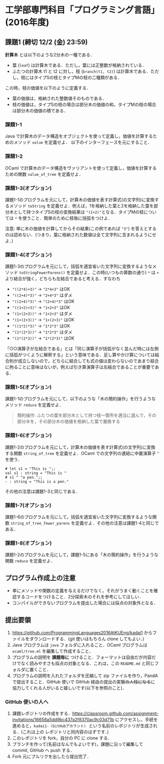 # 工学部専門科目「プログラミング言語」(2016年度)

## 課題1 (締切 12/2 (金) 23:59)

__計算木__ とは以下のような2分木の一種である．

* 葉 (`leaf`) は計算木である．ただし，葉には正整数が格納されている．
* ふたつの計算木 t1 と t2 に対し，枝 (`branch(t1, t2)`) は計算木である．ただし，枝にはタイプSの枝とタイプMの枝の二種類がある．

この時，枝の価値を以下のように定義する．

* 葉の価値は，格納された整数値そのものである．
* 枝の価値は，タイプSの枝の場合は部分木の価値の和，タイプMの枝の場合は部分木の価値の積である．

### 課題1-1

Java で計算木のデータ構造をオブジェクトを使って定義し，価値を計算するためのメソッド `value` を定義せよ．
以下のインターフェースを元にすること．

### 課題1-2

OCaml で計算木のデータ構造をヴァリアントを使って定義し，価値を計算するための関数 `value_of_tree` を定義せよ．

### 課題1-3(オプション)

課題1-1のプログラムを元にして，計算木の価値を表す計算式(の文字列)に変換するメソッド `toString` を定義せよ．例えば，1を格納した葉と2を格納した葉を部分木として持つタイプSの枝の変換結果は `"(1+2)"`となる．タイプMの枝については `*` を使うこと．簡単のために枝毎に括弧をつけよ．

注意: 単に木の価値を計算してからその結果(この例であれば `"3"`) を答えとするのは認めない．(つまり，葉に格納された数値は全て文字列に含まれるようにせよ．)

### 課題1-4(オプション)

課題1-3のプログラムを元にして，括弧を適宜省いた文字列に変換するようなメソッド `toStringFewerParens()` を定義せよ．この時(いつもの算数の通り) `*` は `+` より結合が強く，どちらも左結合であると考える．すなわち

* `"((2*4)+3)"` → `"2*4+3"` はOK
* `"((2+4)*3)"` → `"2+4*3"` はダメ
* `"((2+4)*3)"` → `"(2+4)*3"` はOK
* `"((1+2)+3)"` → `"1+2+3"` はOK
* `"(1+(2+3))"` → `"1+2+3"` はダメ
* `"(1+(2+3))"` → `"1+(2+3)"` はOK
* `"((1*2)*3)"` → `"1*2*3"` はOK
* `"(1*(2*3))"` → `"1*2*3"` はダメ
* `"(1*(2*3))"` → `"1*(2*3)"` はOK

「○○演算子が左結合である」とは「同じ演算子が括弧がなく並んだ時には左側に括弧がつくように解釈する」という意味である．足し算やかけ算については結合則が成立しないので，どちらに結合しても式の値は変わらないのであまり結合に拘ることに意味はないが，例えば引き算演算子は左結合であることが重要である．

### 課題1-5(オプション)

課題1-1のプログラムを元にして，以下のような「木の簡約操作」を行うようなメソッド `reduce` を定義せよ．

> 簡約操作: ふたつの葉を部分木として持つ枝一箇所を適当に選んで，その部分木を，その部分木の価値を格納した葉で置換する


### 課題1-6(オプション)

課題1-2のプログラムを元にして，計算木の価値を表す計算式(の文字列)に変換する関数 `string_of_tree` を定義せよ．OCaml での文字列の連結に中置演算子 `^` を使う．

```{.ocaml}
# let s1 = "This is ";;
val s1 : string = "This is "
# s1 ^ "a pen.";;
- : string = "This is a pen."
```

その他の注意は課題1-3と同じである．

### 課題1-7(オプション)

課題1-6のプログラムを元にして，括弧を適宜省いた文字列に変換するような関数 `string_of_tree_fewer_parens` を定義せよ．その他の注意は課題1-4と同じである．

### 課題1-8(オプション)

課題1-2のプログラムを元にして，課題1-5にある「木の簡約操作」を行うような関数 `reduce` を定義せよ．

## プログラム作成上の注意

* 単にメソッドや関数の定義を与えるだけでなく，それがうまく動くことを確認するコードをつけること．2分探索木のそれを参考にしてほしい．
* コンパイルができないプログラムを提出した場合には採点の対象外となる．

## 提出要領

1. https://github.com/ProgrammingLanguages2016AtKUEng/kadai1 からファイルをダウンロードする．(git 使いはもちろん clone してもよい．) 
2. Java プログラムは `java` フォルダに入れること．OCaml プログラムは `ocaml/tree.ml` を編集して作成すること．
3. プログラムの説明を __課題毎に__ つけること．フォーマットは自由だが内容だけでなく読みやすさも採点の対象となる．これは，この `README.md` と同じフォルダに置くこと．
4. プログラムの説明を入れたフォルダを圧縮して zip ファイルを作り，PandA で提出すること．GitHub 使いで GitHub 経由の提出の実験~~の人柱になる~~に協力してくれる人がいると嬉しいです(以下を参照のこと)．

### GitHub 使いの人へ

1. 課題レポジトリの作成をする．https://classroom.github.com/assignment-invitations/16658a5dd9bc437a2f8370ac9c03d71b にアクセスし，手続を進めると，`kadai1-〈GitHubアカウント〉` という名前のレポジトリが生成される．(これは上の レポジトリと同内容のはずです．)
1. このレポジトリを fork，自分の PC に clone する．
1. ブランチを作って(名前はなんでもよいです)，課題に沿って編集して commit, GitHub へ push する．
1. Fork 元にプルリクを出したら提出完了．


